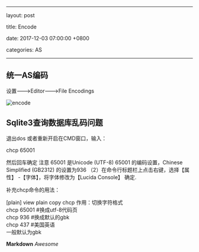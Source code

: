 
---

layout: post  

title: Encode

date: 2017-12-03 07:00:00 +0800

categories: AS  

---

## 

## 统一AS编码

设置--->Editor--->File Encodings

![encode](https://cvbnt.github.io/cvbnt.github.io/assets/images/Encode.png)

## Sqlite3查询数据库乱码问题

退出dos 或者重新开启在CMD窗口，输入：

chcp 65001  

然后回车确定 
注意 65001 是Unicode (UTF-8) 65001 的编码设置，Chinese Simplified (GB2312) 的设置为936 
（2）在命令行标题栏上点击右键，选择【属性】 -【字体】，将字体修改为【Lucida Console】 确定.

补充chcp命令的用法：

[plain] view plain copy
chcp  作用：切换字符格式  
chcp 65001   #换成utf-8代码页  
chcp 936       #换成默认的gbk  
chcp 437       #美国英语   
一般默认为gbk

**Markdown**
*Awesome*